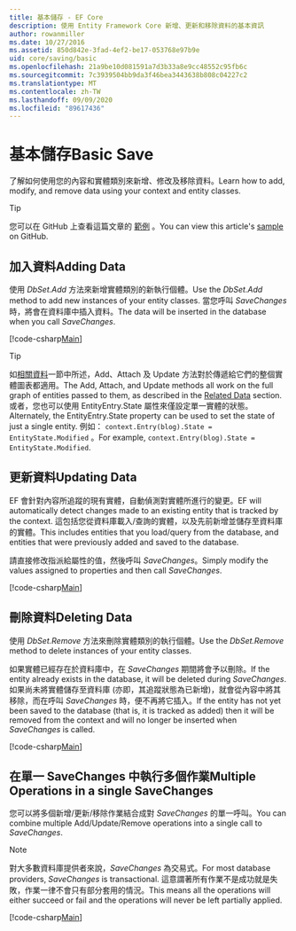 ```yaml
---
title: 基本儲存 - EF Core
description: 使用 Entity Framework Core 新增、更新和移除資料的基本資訊
author: rowanmiller
ms.date: 10/27/2016
ms.assetid: 850d842e-3fad-4ef2-be17-053768e97b9e
uid: core/saving/basic
ms.openlocfilehash: 21a9be10d081591a7d3b33a8e9cc48552c95fb6c
ms.sourcegitcommit: 7c3939504bb9da3f46bea3443638b808c04227c2
ms.translationtype: MT
ms.contentlocale: zh-TW
ms.lasthandoff: 09/09/2020
ms.locfileid: "89617436"
---
```

# <a name="basic-save"></a><span data-ttu-id="ec33f-103">基本儲存</span><span class="sxs-lookup"><span data-stu-id="ec33f-103">Basic Save</span></span>

<span data-ttu-id="ec33f-104">了解如何使用您的內容和實體類別來新增、修改及移除資料。</span><span class="sxs-lookup"><span data-stu-id="ec33f-104">Learn how to add, modify, and remove data using your context and entity classes.</span></span>

> [!TIP]  
> <span data-ttu-id="ec33f-105">您可以在 GitHub 上查看這篇文章的 [範例](https://github.com/dotnet/EntityFramework.Docs/tree/master/samples/core/Saving/Basics/) 。</span><span class="sxs-lookup"><span data-stu-id="ec33f-105">You can view this article's [sample](https://github.com/dotnet/EntityFramework.Docs/tree/master/samples/core/Saving/Basics/) on GitHub.</span></span>

## <a name="adding-data"></a><span data-ttu-id="ec33f-106">加入資料</span><span class="sxs-lookup"><span data-stu-id="ec33f-106">Adding Data</span></span>

<span data-ttu-id="ec33f-107">使用 *DbSet.Add* 方法來新增實體類別的新執行個體。</span><span class="sxs-lookup"><span data-stu-id="ec33f-107">Use the *DbSet.Add* method to add new instances of your entity classes.</span></span> <span data-ttu-id="ec33f-108">當您呼叫 *SaveChanges*時，將會在資料庫中插入資料。</span><span class="sxs-lookup"><span data-stu-id="ec33f-108">The data will be inserted in the database when you call *SaveChanges*.</span></span>

[!code-csharp[Main](../../../samples/core/Saving/Basics/Sample.cs#Add)]

> [!TIP]  
> <span data-ttu-id="ec33f-109">如[相關資料](xref:core/saving/related-data)一節中所述，Add、Attach 及 Update 方法對於傳遞給它們的整個實體圖表都適用。</span><span class="sxs-lookup"><span data-stu-id="ec33f-109">The Add, Attach, and Update methods all work on the full graph of entities passed to them, as described in the [Related Data](xref:core/saving/related-data) section.</span></span> <span data-ttu-id="ec33f-110">或者，您也可以使用 EntityEntry.State 屬性來僅設定單一實體的狀態。</span><span class="sxs-lookup"><span data-stu-id="ec33f-110">Alternately, the EntityEntry.State property can be used to set the state of just a single entity.</span></span> <span data-ttu-id="ec33f-111">例如： `context.Entry(blog).State = EntityState.Modified` 。</span><span class="sxs-lookup"><span data-stu-id="ec33f-111">For example, `context.Entry(blog).State = EntityState.Modified`.</span></span>

## <a name="updating-data"></a><span data-ttu-id="ec33f-112">更新資料</span><span class="sxs-lookup"><span data-stu-id="ec33f-112">Updating Data</span></span>

<span data-ttu-id="ec33f-113">EF 會針對內容所追蹤的現有實體，自動偵測對實體所進行的變更。</span><span class="sxs-lookup"><span data-stu-id="ec33f-113">EF will automatically detect changes made to an existing entity that is tracked by the context.</span></span> <span data-ttu-id="ec33f-114">這包括您從資料庫載入/查詢的實體，以及先前新增並儲存至資料庫的實體。</span><span class="sxs-lookup"><span data-stu-id="ec33f-114">This includes entities that you load/query from the database, and entities that were previously added and saved to the database.</span></span>

<span data-ttu-id="ec33f-115">請直接修改指派給屬性的值，然後呼叫 *SaveChanges*。</span><span class="sxs-lookup"><span data-stu-id="ec33f-115">Simply modify the values assigned to properties and then call *SaveChanges*.</span></span>

[!code-csharp[Main](../../../samples/core/Saving/Basics/Sample.cs#Update)]

## <a name="deleting-data"></a><span data-ttu-id="ec33f-116">刪除資料</span><span class="sxs-lookup"><span data-stu-id="ec33f-116">Deleting Data</span></span>

<span data-ttu-id="ec33f-117">使用 *DbSet.Remove* 方法來刪除實體類別的執行個體。</span><span class="sxs-lookup"><span data-stu-id="ec33f-117">Use the *DbSet.Remove* method to delete instances of your entity classes.</span></span>

<span data-ttu-id="ec33f-118">如果實體已經存在於資料庫中，在 *SaveChanges* 期間將會予以刪除。</span><span class="sxs-lookup"><span data-stu-id="ec33f-118">If the entity already exists in the database, it will be deleted during *SaveChanges*.</span></span> <span data-ttu-id="ec33f-119">如果尚未將實體儲存至資料庫 (亦即，其追蹤狀態為已新增)，就會從內容中將其移除，而在呼叫 *SaveChanges* 時，便不再將它插入。</span><span class="sxs-lookup"><span data-stu-id="ec33f-119">If the entity has not yet been saved to the database (that is, it is tracked as added) then it will be removed from the context and will no longer be inserted when *SaveChanges* is called.</span></span>

[!code-csharp[Main](../../../samples/core/Saving/Basics/Sample.cs#Remove)]

## <a name="multiple-operations-in-a-single-savechanges"></a><span data-ttu-id="ec33f-120">在單一 SaveChanges 中執行多個作業</span><span class="sxs-lookup"><span data-stu-id="ec33f-120">Multiple Operations in a single SaveChanges</span></span>

<span data-ttu-id="ec33f-121">您可以將多個新增/更新/移除作業結合成對 *SaveChanges* 的單一呼叫。</span><span class="sxs-lookup"><span data-stu-id="ec33f-121">You can combine multiple Add/Update/Remove operations into a single call to *SaveChanges*.</span></span>

> [!NOTE]  
> <span data-ttu-id="ec33f-122">對大多數資料庫提供者來說，*SaveChanges* 為交易式。</span><span class="sxs-lookup"><span data-stu-id="ec33f-122">For most database providers, *SaveChanges* is transactional.</span></span> <span data-ttu-id="ec33f-123">這意謂著所有作業不是成功就是失敗，作業一律不會只有部分套用的情況。</span><span class="sxs-lookup"><span data-stu-id="ec33f-123">This means  all the operations will either succeed or fail and the operations will never be left partially applied.</span></span>

[!code-csharp[Main](../../../samples/core/Saving/Basics/Sample.cs#MultipleOperations)]

